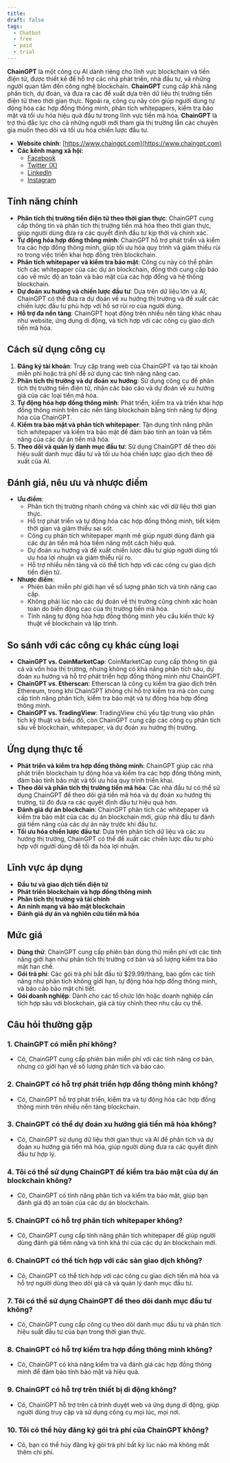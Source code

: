 ```yaml
---
title: 
draft: false
tags:
  - Chatbot
  - free
  - paid
  - trial
---
```

**ChainGPT** là một công cụ AI dành riêng cho lĩnh vực blockchain và tiền điện tử, được thiết kế để hỗ trợ các nhà phát triển, nhà đầu tư, và những người quan tâm đến công nghệ blockchain. **ChainGPT** cung cấp khả năng phân tích, dự đoán, và đưa ra các đề xuất dựa trên dữ liệu thị trường tiền điện tử theo thời gian thực. Ngoài ra, công cụ này còn giúp người dùng tự động hóa các hợp đồng thông minh, phân tích whitepapers, kiểm tra bảo mật và tối ưu hóa hiệu quả đầu tư trong lĩnh vực tiền mã hóa. **ChainGPT** là trợ thủ đắc lực cho cả những người mới tham gia thị trường lẫn các chuyên gia muốn theo dõi và tối ưu hóa chiến lược đầu tư.

- **Website chính**: [https://www.chaingpt.com](https://www.chaingpt.com)
- **Các kênh mạng xã hội**:
    - [Facebook](https://www.facebook.com/chaingpt)
    - [Twitter (X)](https://www.twitter.com/chaingpt)
    - [LinkedIn](https://www.linkedin.com/company/chaingpt)
    - [Instagram](https://www.instagram.com/chaingpt.ai)

## Tính năng chính

- **Phân tích thị trường tiền điện tử theo thời gian thực**: ChainGPT cung cấp thông tin và phân tích thị trường tiền mã hóa theo thời gian thực, giúp người dùng đưa ra các quyết định đầu tư kịp thời và chính xác.
- **Tự động hóa hợp đồng thông minh**: ChainGPT hỗ trợ phát triển và kiểm tra các hợp đồng thông minh, giúp tối ưu hóa quy trình và giảm thiểu rủi ro trong việc triển khai hợp đồng trên blockchain.
- **Phân tích whitepaper và kiểm tra bảo mật**: Công cụ này có thể phân tích các whitepaper của các dự án blockchain, đồng thời cung cấp báo cáo về mức độ an toàn và bảo mật của các hợp đồng và hệ thống blockchain.
- **Dự đoán xu hướng và chiến lược đầu tư**: Dựa trên dữ liệu lớn và AI, ChainGPT có thể đưa ra dự đoán về xu hướng thị trường và đề xuất các chiến lược đầu tư phù hợp với hồ sơ rủi ro của người dùng.
- **Hỗ trợ đa nền tảng**: ChainGPT hoạt động trên nhiều nền tảng khác nhau như website, ứng dụng di động, và tích hợp với các công cụ giao dịch tiền mã hóa.

## Cách sử dụng công cụ

1. **Đăng ký tài khoản**: Truy cập trang web của ChainGPT và tạo tài khoản miễn phí hoặc trả phí để sử dụng các tính năng nâng cao.
2. **Phân tích thị trường và dự đoán xu hướng**: Sử dụng công cụ để phân tích thị trường tiền điện tử, nhận các báo cáo và dự đoán về xu hướng giá của các loại tiền mã hóa.
3. **Tự động hóa hợp đồng thông minh**: Phát triển, kiểm tra và triển khai hợp đồng thông minh trên các nền tảng blockchain bằng tính năng tự động hóa của ChainGPT.
4. **Kiểm tra bảo mật và phân tích whitepaper**: Tận dụng tính năng phân tích whitepaper và kiểm tra bảo mật để đảm bảo tính an toàn và tiềm năng của các dự án tiền mã hóa.
5. **Theo dõi và quản lý danh mục đầu tư**: Sử dụng ChainGPT để theo dõi hiệu suất danh mục đầu tư và tối ưu hóa chiến lược giao dịch theo đề xuất của AI.

## Đánh giá, nêu ưu và nhược điểm

- **Ưu điểm**:
    - Phân tích thị trường nhanh chóng và chính xác với dữ liệu thời gian thực.
    - Hỗ trợ phát triển và tự động hóa các hợp đồng thông minh, tiết kiệm thời gian và giảm thiểu sai sót.
    - Công cụ phân tích whitepaper mạnh mẽ giúp người dùng đánh giá các dự án tiền mã hóa tiềm năng một cách hiệu quả.
    - Dự đoán xu hướng và đề xuất chiến lược đầu tư giúp người dùng tối ưu hóa lợi nhuận và giảm thiểu rủi ro.
    - Hỗ trợ nhiều nền tảng và có thể tích hợp với các công cụ giao dịch tiền điện tử.
- **Nhược điểm**:
    - Phiên bản miễn phí giới hạn về số lượng phân tích và tính năng cao cấp.
    - Không phải lúc nào các dự đoán về thị trường cũng chính xác hoàn toàn do biến động cao của thị trường tiền mã hóa.
    - Tính năng tự động hóa hợp đồng thông minh yêu cầu kiến thức kỹ thuật về blockchain và lập trình.

## So sánh với các công cụ khác cùng loại

- **ChainGPT vs. CoinMarketCap**: CoinMarketCap cung cấp thông tin giá cả và vốn hóa thị trường, nhưng không có khả năng phân tích sâu, dự đoán xu hướng và hỗ trợ phát triển hợp đồng thông minh như ChainGPT.
- **ChainGPT vs. Etherscan**: Etherscan là công cụ kiểm tra giao dịch trên Ethereum, trong khi ChainGPT không chỉ hỗ trợ kiểm tra mà còn cung cấp tính năng phân tích, kiểm tra bảo mật và tự động hóa hợp đồng thông minh.
- **ChainGPT vs. TradingView**: TradingView chủ yếu tập trung vào phân tích kỹ thuật và biểu đồ, còn ChainGPT cung cấp các công cụ phân tích sâu về blockchain, whitepaper, và dự đoán xu hướng thị trường.

## Ứng dụng thực tế

- **Phát triển và kiểm tra hợp đồng thông minh**: ChainGPT giúp các nhà phát triển blockchain tự động hóa và kiểm tra các hợp đồng thông minh, đảm bảo tính bảo mật và tối ưu hóa quy trình triển khai.
- **Theo dõi và phân tích thị trường tiền mã hóa**: Các nhà đầu tư có thể sử dụng ChainGPT để theo dõi giá tiền mã hóa và dự đoán xu hướng thị trường, từ đó đưa ra các quyết định đầu tư hiệu quả hơn.
- **Đánh giá dự án blockchain**: ChainGPT phân tích các whitepaper và kiểm tra bảo mật của các dự án blockchain mới, giúp nhà đầu tư đánh giá tiềm năng của các dự án này trước khi đầu tư.
- **Tối ưu hóa chiến lược đầu tư**: Dựa trên phân tích dữ liệu và các xu hướng thị trường, ChainGPT có thể đề xuất các chiến lược đầu tư phù hợp với người dùng để tối đa hóa lợi nhuận.

## Lĩnh vực áp dụng

- **Đầu tư và giao dịch tiền điện tử**
- **Phát triển blockchain và hợp đồng thông minh**
- **Phân tích thị trường và tài chính**
- **An ninh mạng và bảo mật blockchain**
- **Đánh giá dự án và nghiên cứu tiền mã hóa**

## Mức giá

- **Dùng thử**: ChainGPT cung cấp phiên bản dùng thử miễn phí với các tính năng giới hạn như phân tích thị trường cơ bản và số lượng kiểm tra bảo mật hạn chế.
- **Gói trả phí**: Các gói trả phí bắt đầu từ $29.99/tháng, bao gồm các tính năng như phân tích không giới hạn, tự động hóa hợp đồng thông minh, và báo cáo bảo mật chi tiết.
- **Gói doanh nghiệp**: Dành cho các tổ chức lớn hoặc doanh nghiệp cần tích hợp sâu với blockchain, giá cả tùy chỉnh theo nhu cầu cụ thể.

## Câu hỏi thường gặp

### 1. **ChainGPT có miễn phí không?**

- Có, ChainGPT cung cấp phiên bản miễn phí với các tính năng cơ bản, nhưng có giới hạn về số lượng phân tích và báo cáo.

### 2. **ChainGPT có hỗ trợ phát triển hợp đồng thông minh không?**

- Có, ChainGPT hỗ trợ phát triển, kiểm tra và tự động hóa các hợp đồng thông minh trên nhiều nền tảng blockchain.

### 3. **ChainGPT có thể dự đoán xu hướng giá tiền mã hóa không?**

- Có, ChainGPT sử dụng dữ liệu thời gian thực và AI để phân tích và dự đoán xu hướng giá tiền mã hóa, giúp người dùng đưa ra các quyết định đầu tư hợp lý.

### 4. **Tôi có thể sử dụng ChainGPT để kiểm tra bảo mật của dự án blockchain không?**

- Có, ChainGPT có tính năng phân tích và kiểm tra bảo mật, giúp bạn đánh giá độ an toàn của các dự án blockchain.

### 5. **ChainGPT có hỗ trợ phân tích whitepaper không?**

- Có, ChainGPT cung cấp tính năng phân tích whitepaper để giúp người dùng đánh giá tiềm năng và tính khả thi của các dự án blockchain mới.

### 6. **ChainGPT có thể tích hợp với các sàn giao dịch không?**

- Có, ChainGPT có thể tích hợp với các công cụ giao dịch tiền mã hóa và hỗ trợ người dùng theo dõi giá cả và quản lý danh mục đầu tư.

### 7. **Tôi có thể sử dụng ChainGPT để theo dõi danh mục đầu tư không?**

- Có, ChainGPT cung cấp công cụ theo dõi danh mục đầu tư và phân tích hiệu suất đầu tư của bạn trong thời gian thực.

### 8. **ChainGPT có hỗ trợ kiểm tra hợp đồng thông minh không?**

- Có, ChainGPT có khả năng kiểm tra và đánh giá các hợp đồng thông minh để đảm bảo tính bảo mật và hiệu quả.

### 9. **ChainGPT có hỗ trợ trên thiết bị di động không?**

- Có, ChainGPT hỗ trợ trên cả trình duyệt web và ứng dụng di động, giúp người dùng truy cập và sử dụng công cụ mọi lúc, mọi nơi.

### 10. **Tôi có thể hủy đăng ký gói trả phí của ChainGPT không?**

- Có, bạn có thể hủy đăng ký gói trả phí bất kỳ lúc nào mà không mất thêm chi phí.